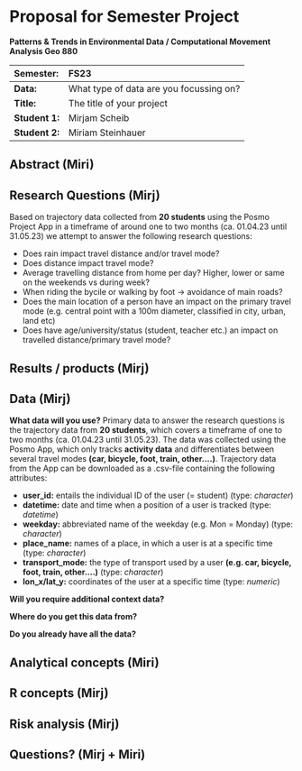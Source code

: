 # Proposal for Semester Project

**Patterns & Trends in Environmental Data / Computational Movement
Analysis Geo 880**

| Semester:      | FS23                                     |
|:---------------|:---------------------------------------- |
| **Data:**      | What type of data are you focussing on?  |
| **Title:**     | The title of your project                |
| **Student 1:** | Mirjam Scheib                            |
| **Student 2:** | Miriam Steinhauer                        |

## Abstract (Miri)
<!-- (50-60 words) -->

## Research Questions (Mirj)
Based on trajectory data collected from **20 students** using the Posmo Project App in a timeframe of around one to two months (ca. 01.04.23 until 31.05.23) we attempt to answer the following research questions: 

- Does rain impact travel distance and/or travel mode? 
- Does distance impact travel mode?  
- Average travelling distance from home per day? Higher, lower or same on the weekends vs during week? 
- When riding the bycile or walking by foot -> avoidance of main roads? 
- Does the main location of a person have an impact on the primary travel mode (e.g. central point with a 100m diameter, classified in city, urban, land etc) 
- Does have age/university/status (student, teacher etc.) an impact on travelled distance/primary travel mode? 

<!-- (50-60 words) -->

## Results / products (Mirj)
<!-- What do you expect, anticipate? -->

## Data (Mirj)
**What data will you use?**
Primary data to answer the research questions is the trajectory data from **20 students**, which covers a timeframe of one to two months (ca. 01.04.23 until 31.05.23). The data was collected using the Posmo App, which only tracks **activity data** and differentiates between several travel modes **(car, bicycle, foot, train, other....)**. Trajectory data from the App can be downloaded as a .csv-file containing the following attributes: 
-   **user_id:** entails the individual ID of the user (= student) (type: *character*)
-   **datetime:** date and time when a position of a user is tracked (type: *datetime*) 
-   **weekday:** abbreviated name of the weekday (e.g. Mon = Monday) (type: *character*)
-   **place_name:** names of a place, in which a user is at a specific time (type: *character*)
-   **transport_mode:** the type of transport used by a user **(e.g. car, bicycle, foot, train, other....)** (type: *character*)
-   **lon_x/lat_y:** coordinates of the user at a specific time (type: *numeric*)

**Will you require additional context data?**

**Where do you get this data from?** 

**Do you already have all the data?**

## Analytical concepts (Miri)
<!-- Which analytical concepts will you use? What conceptual movement spaces and respective modelling approaches of trajectories will you be using? What additional spatial analysis methods will you be using? -->

## R concepts (Mirj)
<!-- Which R concepts, functions, packages will you mainly use. What additional spatial analysis methods will you be using? -->

## Risk analysis (Mirj)
<!-- What could be the biggest challenges/problems you might face? What is your plan B? -->

## Questions? (Mirj + Miri)
<!-- Which questions would you like to discuss at the coaching session? -->
